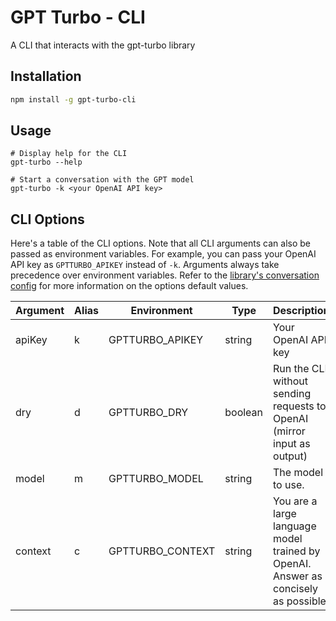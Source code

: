 # GPT Turbo - CLI

A CLI that interacts with the gpt-turbo library

## Installation

```bash
npm install -g gpt-turbo-cli
```

## Usage

```
# Display help for the CLI
gpt-turbo --help

# Start a conversation with the GPT model
gpt-turbo -k <your OpenAI API key>
```

## CLI Options

Here's a table of the CLI options. Note that all CLI arguments can also be passed as environment variables. For example, you can pass your OpenAI API key as `GPTTURBO_APIKEY` instead of `-k`. Arguments always take precedence over environment variables. Refer to the [library's conversation config](../lib/README.md#conversation-config) for more information on the options default values.

| Argument | Alias | Environment        | Type    | Description                                                                        | Default           | Required |
| -------- | ----- | ------------------ | ------- | ---------------------------------------------------------------------------------- | ----------------- | -------- |
| apiKey   | k     | GPTTURBO_APIKEY    | string  | Your OpenAI API key                                                                |                   | Yes      |
| dry      | d     | GPTTURBO_DRY       | boolean | Run the CLI without sending requests to OpenAI (mirror input as output)            | false             |          |
| model    | m     | GPTTURBO_MODEL     | string  | The model to use.                                                                  | (library default) |          |
| context  | c     | GPTTURBO_CONTEXT   | string  | You are a large language model trained by OpenAI. Answer as concisely as possible. | (library default) |          |
